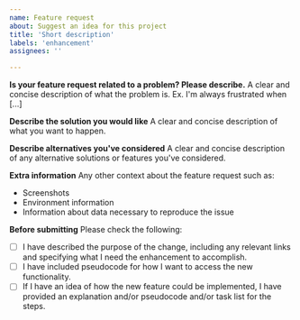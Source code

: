 ```yaml
---
name: Feature request
about: Suggest an idea for this project
title: 'Short description'
labels: 'enhancement'
assignees: ''

---
```


**Is your feature request related to a problem? Please describe.**
A clear and concise description of what the problem is. Ex. I'm always frustrated when [...]

**Describe the solution you would like**
A clear and concise description of what you want to happen.

**Describe alternatives you've considered**
A clear and concise description of any alternative solutions or features you've considered.


**Extra information**
Any other context about the feature request such as:

- Screenshots
- Environment information
- Information about data necessary to reproduce the issue

**Before submitting**
Please check the following:

- [ ] I have described the purpose of the change, including any relevant links and specifying what I need the enhancement to accomplish.
- [ ] I have included pseudocode for how I want to access the new functionality.
- [ ] If I have an idea of how the new feature could be implemented, I have provided an explanation and/or pseudocode and/or task list for the steps.
